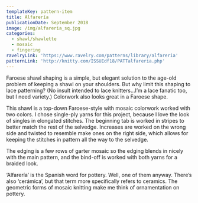 ```yaml
---
templateKey: pattern-item
title: Alfarería
publicationDate: September 2018
image: /img/alfareria_sq.jpg
categories:
  - shawl/shawlette
  - mosaic
  - fingering
ravelryLink: 'https://www.ravelry.com/patterns/library/alfareria'
patternLink: 'http://knitty.com/ISSUEdf18/PATTalfareria.php'
---
```

Faroese shawl shaping is a simple, but elegant solution to the age-old problem of keeping a shawl on your shoulders. But why limit this shaping to lace patterning? (No insult intended to lace knitters…I’m a lace fanatic too, but I need variety.) Colorwork also looks great in a Faroese shape.

This shawl is a top-down Faroese-style with mosaic colorwork worked with two colors. I chose single-ply yarns for this project, because I love the look of singles in elongated stitches. The beginning tab is worked in stripes to better match the rest of the selvedge. Increases are worked on the wrong side and twisted to resemble make ones on the right side, which allows for keeping the stitches in pattern all the way to the selvedge.

The edging is a few rows of garter mosaic so the edging blends in nicely with the main pattern, and the bind-off is worked with both yarns for a braided look.

‘Alfarería’ is the Spanish word for pottery. Well, one of them anyway. There’s also ‘cerámica’, but that term more specifically refers to ceramics. The geometric forms of mosaic knitting make me think of ornamentation on pottery.

